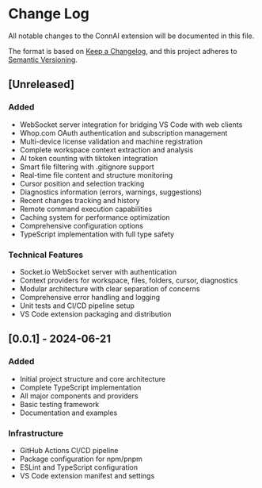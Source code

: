 # Change Log

All notable changes to the ConnAI extension will be documented in this file.

The format is based on [Keep a Changelog](https://keepachangelog.com/en/1.0.0/),
and this project adheres to [Semantic Versioning](https://semver.org/spec/v2.0.0.html).

## [Unreleased]

### Added
- WebSocket server integration for bridging VS Code with web clients
- Whop.com OAuth authentication and subscription management
- Multi-device license validation and machine registration
- Complete workspace context extraction and analysis
- AI token counting with tiktoken integration
- Smart file filtering with .gitignore support
- Real-time file content and structure monitoring
- Cursor position and selection tracking
- Diagnostics information (errors, warnings, suggestions)
- Recent changes tracking and history
- Remote command execution capabilities
- Caching system for performance optimization
- Comprehensive configuration options
- TypeScript implementation with full type safety

### Technical Features
- Socket.io WebSocket server with authentication
- Context providers for workspace, files, folders, cursor, diagnostics
- Modular architecture with clear separation of concerns
- Comprehensive error handling and logging
- Unit tests and CI/CD pipeline setup
- VS Code extension packaging and distribution

## [0.0.1] - 2024-06-21

### Added
- Initial project structure and core architecture
- Complete TypeScript implementation
- All major components and providers
- Basic testing framework
- Documentation and examples

### Infrastructure
- GitHub Actions CI/CD pipeline
- Package configuration for npm/pnpm
- ESLint and TypeScript configuration
- VS Code extension manifest and settings